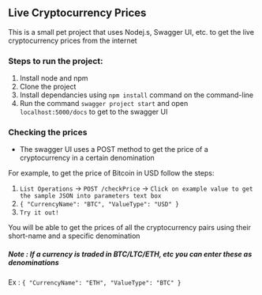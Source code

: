 ## Live Cryptocurrency Prices

This is a small pet project that uses Nodej.s, Swagger UI, etc. to get the live cryptocurrency prices from the internet

### Steps to run the project:

1. Install node and npm
2. Clone the project
3. Install dependancies using `npm install` command on the command-line
4. Run the command `swagger project start` and open `localhost:5000/docs` to get to the swagger UI

### Checking the prices
* The swagger UI uses a POST method to get the price of a cryptocurrency in a certain denomination

For example, to get the price of Bitcoin in USD follow the steps:

1. `List Operations` -> `POST /checkPrice` -> `Click on example value to get the sample JSON into parameters text box` 
2. `{ "CurrencyName": "BTC", "ValueType": "USD" }`
3. `Try it out!`

You will be able to get the prices of all the cryptocurrency pairs using their short-name and a specific denomination

##### Note : If a currency is traded in BTC/LTC/ETH, etc you can enter these as denominations
Ex : `{ "CurrencyName": "ETH", "ValueType": "BTC" }`
